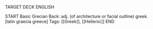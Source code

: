 TARGET DECK
ENGLISH

START
Basic
Grecian
Back: adj. (of architecture or facial outline) greek. [latin graecia greece]
Tags: [[Greek]], [[Hellenic]]
END
